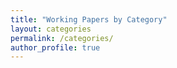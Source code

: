 ```yaml
---
title: "Working Papers by Category"
layout: categories
permalink: /categories/
author_profile: true
---
```


